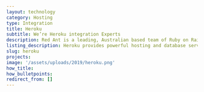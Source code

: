 ```yaml
---
layout: technology
category: Hosting
type: Integration
title: Heroku
subtitle: We’re Heroku integration Experts
description: Red Ant is a leading, Australian based team of Ruby on Rails Developers. We’ve worked with hundreds of companies and startups to integrate their apps with Heroku.
listing_description: Heroku provides powerful hosting and database services based on a managed container system, for deploying and running modern apps. Red Ant can advise you on the optimum hosting service for your website along with the deployment and continuous management to ensure reliable performance regardless of demand spikes.
slug: heroku
projects:
image: '/assets/uploads/2019/heroku.png'
how_title:
how_bulletpoints:
redirect_from: []
---
```

